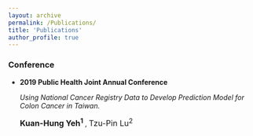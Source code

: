```yaml
---
layout: archive
permalink: /Publications/
title: 'Publications'
author_profile: true
---
```

### Conference
* **2019 Public Health Joint Annual Conference** <br>

  *Using National Cancer Registry Data to Develop Prediction Model for Colon Cancer in Taiwan.* <br />
  
   **<font size="3"> Kuan-Hung Yeh<sup>1</sup> </font>**, <font size="3"> Tzu-Pin Lu<sup>2</sup> </font>

